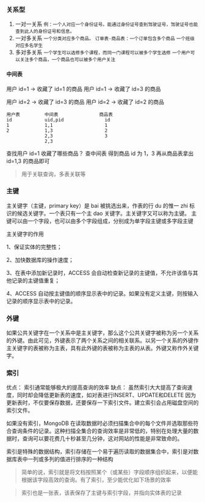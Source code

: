 ### 关系型

1. 一对一关系
   `例：一个人对应一个身份证号。能通过身份证号查到驾驶证号，驾驶证号也能查到此人的身份证号和信息。 `
2. 一对多关系
   `一个分类对应多个商品。`
   `订单表-商品表：一个订单包含多个商品`
   `一个班级对应多名学生`
3. 多对多关系
   `一个学生可以选修多个课程，而同一门课程可以被多个学生选修`
   `一个用户可以关注多个商品，一个商品也可以被多个用户关注`

#### 中间表

用户 id=1 -> 收藏了 id=1 的商品
用户 id=1 -> 收藏了 id=3 的商品

用户 id=2 -> 收藏了 id=3 的商品
用户 id=2 -> 收藏了 id=2 的商品

```
用户表         中间表               商品表
id            uid,pid               id
1             1,1                   1
2             1,3                   2
              2,3                   3
              2,3
```

查找用户 id=1 收藏了哪些商品？
查中间表 得到商品 id 为 1，3
再从商品表拿出 id=1,3 的商品即可

> 用于关联查询，多表关联等

### 主键

主关键字（主键，primary key）是 bai 被挑选出来，作表的行 du 的惟一 zhi 标识的候选关键字。一个表只有一个主 dao 关键字。主关键字又可以称为主键。 主键可以由一个字段，也可以由多个字段组成，分别成为单字段主键或多字段主键

主关键字的作用

1、保证实体的完整性；

2、加快数据库的操作速度；

3、在表中添加新记录时，ACCESS 会自动检查新记录的主键值，不允许该值与其他记录的主键值重复；

4、ACCESS 自动按主键值的顺序显示表中的记录。如果没有定义主键，则按输入记录的顺序显示表中的记录。

### 外键

如果公共关键字在一个关系中是主关键字，那么这个公共关键字被称为另一个关系的外键。由此可见，外键表示了两个关系之间的相关联系。以另一个关系的外键作主关键字的表被称为主表，具有此外键的表被称为主表的从表。外键又称作外关键字。

### 索引

优点：
索引通常能够极大的提高查询的效率
缺点：
虽然索引大大提高了查询速度，同时却会降低更新表的速度，如对表进行INSERT、UPDATE和DELETE
因为更新表时，不仅要保存数据，还要保存一下索引文件。建立索引会占用磁盘空间的索引文件。

如果没有索引，MongoDB 在读取数据时必须扫描集合中的每个文件并选取那些符合查询条件的记录。这种扫描全集合的查询效率是非常低的，特别在处理大量的数据时，查询可以要花费几十秒甚至几分钟，这对网站的性能是非常致命的。

索引是特殊的数据结构，索引存储在一个易于遍历读取的数据集合中，索引是对数据库表中一列或多列的值进行排序的一种结构

>简单的说，索引就是将文档按照某个（或某些）字段顺序组织起来，以便能根据该字段高效的查询。有了索引，至少能优化如下场景的效率

>索引也是一张表，该表保存了主键与索引字段，并指向实体表的记录
